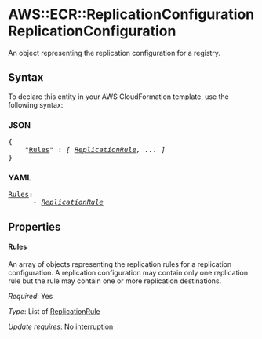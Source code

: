 # AWS::ECR::ReplicationConfiguration ReplicationConfiguration

An object representing the replication configuration for a registry.

## Syntax

To declare this entity in your AWS CloudFormation template, use the following syntax:

### JSON

<pre>
{
    "<a href="#rules" title="Rules">Rules</a>" : <i>[ <a href="replicationrule.md">ReplicationRule</a>, ... ]</i>
}
</pre>

### YAML

<pre>
<a href="#rules" title="Rules">Rules</a>: <i>
      - <a href="replicationrule.md">ReplicationRule</a></i>
</pre>

## Properties

#### Rules

An array of objects representing the replication rules for a replication configuration. A replication configuration may contain only one replication rule but the rule may contain one or more replication destinations.

_Required_: Yes

_Type_: List of <a href="replicationrule.md">ReplicationRule</a>

_Update requires_: [No interruption](https://docs.aws.amazon.com/AWSCloudFormation/latest/UserGuide/using-cfn-updating-stacks-update-behaviors.html#update-no-interrupt)

